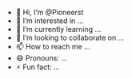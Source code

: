 - 👋 Hi, I’m @Pioneerst
- 👀 I’m interested in ...
- 🌱 I’m currently learning ...
- 💞️ I’m looking to collaborate on ...
- 📫 How to reach me ...
- 😄 Pronouns: ...
- ⚡ Fun fact: ...

<!---
Pioneerst/Pioneerst is a ✨ special ✨ repository because its `README.md` (this file) appears on your GitHub profile.
You can click the Preview link to take a look at your changes.
--->
